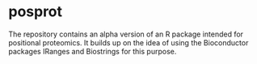 # posprot
The repository contains an alpha version of an R package intended for positional proteomics.
It builds up on the idea of using the Bioconductor packages IRanges and Biostrings for this purpose.
